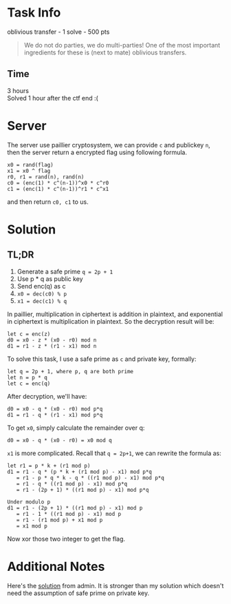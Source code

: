 # Task Info
oblivious transfer - 1 solve - 500 pts
> We do not do parties, we do multi-parties!
> One of the most important ingredients for these is (next to mate) oblivious transfers.

## Time
3 hours  
Solved 1 hour after the ctf end :(

# Server
The server use paillier cryptosystem,
we can provide `c` and publickey `n`,
then the server return a encrypted flag using following formula.
```
x0 = rand(flag)
x1 = x0 ^ flag
r0, r1 = rand(n), rand(n)
c0 = (enc(1) * c^(n-1))^x0 * c^r0
c1 = (enc(1) * c^(n-1))^r1 * c^x1
```
and then return `c0, c1` to us.

# Solution
## TL;DR
1. Generate a safe prime `q = 2p + 1`
2. Use p * q as public key
3. Send enc(q) as c
4. `x0 = dec(c0) % p`
5. `x1 = dec(c1) % q`

In paillier, multiplication in ciphertext is addition in plaintext,
and exponential in ciphertext is multiplication in plaintext.
So the decryption result will be:
```
let c = enc(z)
d0 = x0 - z * (x0 - r0) mod n
d1 = r1 - z * (r1 - x1) mod n
```

To solve this task, I use a safe prime as `c` and private key, formally:
```
let q = 2p + 1, where p, q are both prime
let n = p * q
let c = enc(q)
```
After decryption, we'll have:
```
d0 = x0 - q * (x0 - r0) mod p*q
d1 = r1 - q * (r1 - x1) mod p*q
```
To get `x0`, simply calculate the remainder over q:
```
d0 = x0 - q * (x0 - r0) = x0 mod q
```
`x1` is more complicated.
Recall that `q = 2p+1`, we can rewrite the formula as:
```
let r1 = p * k + (r1 mod p)
d1 = r1 - q * (p * k + (r1 mod p) - x1) mod p*q
   = r1 - p * q * k - q * ((r1 mod p) - x1) mod p*q
   = r1 - q * ((r1 mod p) - x1) mod p*q
   = r1 - (2p + 1) * ((r1 mod p) - x1) mod p*q

Under modulo p
d1 = r1 - (2p + 1) * ((r1 mod p) - x1) mod p
   = r1 - 1 * ((r1 mod p) - x1) mod p
   = r1 - (r1 mod p) + x1 mod p
   = x1 mod p
```

Now xor those two integer to get the flag.

# Additional Notes
Here's the [solution](https://gist.github.com/qr4/9c2cebc7af7b68908716e516fc5fbfa2) from admin.
It is stronger than my solution which doesn't need the assumption of safe prime on private key.
